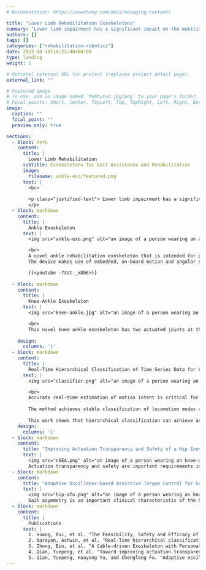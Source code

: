 ```yaml
---
# Documentation: https://wowchemy.com/docs/managing-content/

title: "Lower Limb Rehabilitation Exoskeletons"
summary: "Lower limb impairment has a significant impact on the mobility of those affected takes away their independence and reduces their quality of life. We are developing a range of lower limb rehabilitation exoskeletons for gait assistance and rehabilitation and the associated sensing and control technologies."
authors: []
tags: []
categories: ["rehabilitation-robotics"]
date: 2023-10-18T14:23:40+08:00
type: landing
weight: 1

# Optional external URL for project (replaces project detail page).
external_link: ""

# Featured image
# To use, add an image named `featured.jpg/png` to your page's folder.
# Focal points: Smart, Center, TopLeft, Top, TopRight, Left, Right, BottomLeft, Bottom, BottomRight.
image:
  caption: ""
  focal_point: ""
  preview_only: true

sections:
  - block: hero
    content:
      title: |
        Lower Limb Rehabilitation
      subtitle: Exoskeletons for Gait Assistance and Rehabilitation
      image:
        filename: ankle-exo/featured.png
      text: |
        <br>
        
        <p class="justified-text"> Lower limb impairment has a significant impact on the mobility of those affected. In addition to taking away independence of those affected, it also limits their physical and social activities leading to significantly reduced quality of life. Lower limb rehabilitation exoskeletons can be used to provide gait assistance and rehabilitation to those affected by lower limb impairment. We are developing exoskeletons that can be used for ankle only and combined knee-ankle rehabilitation as well as the associated sensing and control technologies.
        </p>
  - block: markdown
    content:
      title: |
        Ankle Exoskeleton
      text: |
        <img src="ankle-exo.png" alt="an image of a person wearing an ankle exoskeleton" title="Ankle Exoskeleton">

        <br>
        A novel ankle rehabilitation exoskeleton that is intended for post-stroke rehabilitation training. It has a single actuated ankle joint that provides assistive torque during dorsiflexion and plantarflexion. The device is designed to be lightweight and compact, with a total weight of 3.5 kg. The device is also designed to be modular with the actuation unit in a lighweight wearable backpack. Assistive forces are transmitted to the ankle joint via a Bowden cable mechanism through a lightweight, unobtrusive ankle brace. We make use of inherently compliant series elastic actuators (SEAs) to generate the assistive forces for the device. The inherent compliance improves the safety of the device and allows for the device to use precise force control rather than position control based assistiance schemes. 
        The device makes use of embedded, on-board motion and angular sensors along with advanced learning algorithms to deliver assistive forces synchronized to the user's gait, and tailored to the user's needs. Preliminary studies with stroke patients show improvement in 10MWT, 6MWT and TUGT scores after training with the device. Further studies are being conducted to evaluate the efficacy of the device.

        {{<youtube -73Ut-_xDbE>}}
      
  - block: markdown
    content:
      title: |
        Knee-Ankle Exoskeleton
      text: |
        <img src="knee-ankle.jpg" alt="an image of a person wearing an knee-ankle exoskeleton" title="Knne-Ankle Exoskeleton">

        <br>
        This novel knee ankle exoskeleton has two actuated joints at the knee and the ankle, and is driven by a pair of series elastic actuators (SEAs). It provides assistance for ankle dorsiflexion/plantarflexion and knee flexion/extension. The device is designed to be lightweight and compact, with a total weight of 4.5 kg. The device is also designed to be modular with the actuation unit in a lighweight wearable backpack. Assistive forces are transmitted to the ankle joint via a Bowden cable mechanism through a lightweight, unobtrusive ankle brace. The device makes use of embedded, on-board motion and angular sensors along with advanced learning algorithms to deliver assistive forces synchronized to the user's gait, and tailored to the user's needs. Seven subacute stroke survivors participated and completed the clinical experiments. Compared to the baseline, we observed increases in the foot contact angle and knee flexion peak by 70.1% (p < 0.05) and 60.0 % (p < 0.05) with personalized assistance. Personalized assistance contributed to the improvements in temporal gait symmetry of more impaired participants (p < 0.05), and it led to a 22.8 % and 51.3 % (p < 0.05) reduction in the muscle activities of ankle flexor muscles. 
        
    design:
      columns: '1'
  - block: markdown
    content:
      title: |
        Real-Time Hierarchical Classification of Time Series Data for Locomotion Mode Detection
      text: |
        <img src="classifier.png" alt="an image of a person wearing an knee-ankle exoskeleton" title="Knne-Ankle Exoskeleton">

        <br>
        Accurate real-time estimation of motion intent is critical for rendering useful assistance using wearable robotic prosthetic and exoskeleton devices during user-initiated motions. This work evaluated hierarchical classification as a strategy for real-time locomotion mode recognition for the control of wearable robotic prostheses and exoskeletons during user-initiated motions. We collected motion data from 8 subjects using 7 inertial sensors for 16 different lower limb locomotion modes. A CNN based hierarchical classifier is trained to classify the modes into a specified label hierarchy. We measure the accuracy, stability, behaviour during mode transitions and suitability for real-time inference of the classifier. 
        
        The method achieves stable classification of locomotion modes using 1280 ms of time history data. It achieves average classification accuracy of 94.34% and an average $AU(\overline{PRC})$ of 0.773 - comparable to similar classifiers. The method produces more informative classifications at transitions between modes. Less specific classes are classified earlier than more specific classes in the hierarchy. The inference step of the classifier can be executed in less than 2 ms on embedded hardware, indicating suitability for real-time operation. 
        
        This work shows that hierarchical classification can achieve accurate detection of locomotion modes and can break up mode transitions into multiple transitions between modes of different specificity. Significance: Multi-specific hierarchical classification of locomotion modes could lead to smoother, more fine grained control adaptation of wearable robots during locomotion mode transitions. 
    design:
      columns: '1'
  - block: markdown
    content:
      title: "Improving Actuation Transparency and Safety of a Hip Exoskeleton with a Novel Nonlinear Series Elastic Actuator"
      text: |
        <img src="nSEA.png" alt="an image of a person wearing an knee-ankle exoskeleton" title="Knne-Ankle Exoskeleton">
        Actuation transparency and safety are important requirements in the design and control of assistive exoskeletons for individuals who suffer lower limb deficits but still maintain a certain level of voluntary motor control. In recent years, series elastic actuator (SEA) has been regarded as a promising solution for transparent actuation and safe human-robot interaction, thus SEAs are widely developed and applied in assistive exoskeletons. However, existing SEAs designed for assistive exoskeletons still lack both actuation transparency and safety because of high stiffness of the elastic element and high mechanical impedance of the actuators. To address this problem, a novel nonlinear SEA (nSEA) is presented in this paper. The optimized nonlinear series elastic element coupled with a quasi-direct drive motor creates the nSEA with low mechanical impedance, high back-drivability, and less acoustic noise. Besides, a new torque control, based on cascade PI control, is proposed for the nSEA to control the interaction torque with high accuracy and robustness. Finally, an experimental evaluation with human subjects is performed to validate the advantages of the nSEA-driven hip exoskeleton in the realization of actuation transparency and safety. The root-mean-square (RMS) interaction torque in zero impedance mode is as low as 0.051 Nm during walking conditions, leading to negligible negative influence on the hip joint's range of motion, walking speed, and energy expenditure when wearing the hip exoskeleton.
  - block: markdown
    content:
      title: "Adaptive Oscillator-based Assistive Torque Control for Gait Asymmetry Correction with a nSEA-driven Hip Exoskeleton"
      text: |
        <img src="hip-afo.png" alt="an image of a person wearing an knee-ankle exoskeleton" title="Knne-Ankle Exoskeleton">
        Gait asymmetry is an important clinical characteristic of the hemiplegic gait most stroke survivors suffered, leading to restricted functional mobility and long-term negative impact on their quality of life. In recent years, robot assistance has been proven able to improve stroke patients' functional walking, but few studies have been conducted to specifically correct the gait asymmetry of stroke patients during the whole gait cycle. In this work, an adaptive oscillator-based assistive torque control was developed and implemented on a unilateral hip exoskeleton driven by a novel nonlinear series elastic actuator (nSEA), aiming at correcting gait asymmetry at hip joints during the whole gait cycle. The adaptive oscillator-based gait asymmetry detection method extracted continuous gait phase and gait asymmetry seamlessly, and then the proposed assistive control attempted to correct gait asymmetry by delivering precise assistive torques synchronized with the continuous gait phase of the patients' gait. An initial experimental study was conducted to evaluate the proposed assistive control on seven healthy subjects with artificial impairment. The participants walked on a treadmill with assistance from the hip exoskeleton, while artificial impairment was added to mimic the hemiplegic gait with both spatial and temporal asymmetry (such as reduced hip flexion on the impaired side and reduced hip extension on the healthy side). Experimental results suggested the effectiveness of the proposed assistive control in restoring gait symmetry to levels comparable to a normal gait of the participants (p < 0.05).
  - block: markdown
    content:
      title: |
        Publications
      text: |
        1. Huang, Rui, et al. "The Feasibility, Safety and Efficacy of Robot-Assisted Gait Training Based on a Wearable Ankle Robot in Stroke Rehabilitation." International Conference on Intelligent Robotics and Applications. Singapore: Springer Nature Singapore, 2023.
        2. Narayan, Ashwin, et al. "Real-Time hierarchical classification of time series data for locomotion mode detection." IEEE Journal of Biomedical and Health Informatics 26.4 (2021): 1749-1760.
        3. Zhong, Bin, et al. "A Cable-driven Exoskeleton with Personalized Assistance Improves the Gait Metrics of People in Subacute Stroke." IEEE Transactions on Neural Systems and Rehabilitation Engineering (2023).
        4. Qian, Yuepeng, et al. "Toward improving actuation transparency and safety of a hip exoskeleton with a novel nonlinear series elastic actuator." IEEE/ASME Transactions on Mechatronics 28.1 (2022): 417-428.
        5. Qian, Yuepeng, Haoyong Yu, and Chenglong Fu. "Adaptive oscillator-based assistive torque control for gait asymmetry correction with a nSEA-driven hip exoskeleton." IEEE Transactions on Neural Systems and Rehabilitation Engineering 30 (2022): 2906-2915.
---
```

